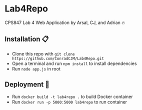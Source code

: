 # Lab4Repo

CPS847 Lab 4 Web Application by Arsal, CJ, and Adrian 🔥

## Installation 📋
- Clone this repo with ``git clone https://github.com/ConradCJM/Lab4Repo.git``
- Open a terminal and run ``npm install`` to install dependencies
- Run ``node app.js`` in root

## Deployment 🐳
- Run ``docker build -t lab4repo .`` to build Docker container
- Run ``docker run -p 5000:5000 lab4repo`` to run container

